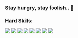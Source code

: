 ### Stay hungry, stay foolish.. 👋

### Hard Skills:

<img src="https://img.shields.io/badge/html-red?style=for-the-badge&logo=html5&logoColor=white"/> <img src="https://img.shields.io/badge/css-blue?style=for-the-badge&logo=css3&logoColor=white"/> <img src="https://img.shields.io/badge/sass-FF1493?style=for-the-badge&logo=sass&logoColor=white"/> <img src="https://img.shields.io/badge/git-FF4500?style=for-the-badge&logo=git&logoColor=white"/> <img src="https://img.shields.io/badge/javascript-FFD700?style=for-the-badge&logo=javascript&logoColor=black"/>  <img src="https://img.shields.io/badge/react-1E90FF?style=for-the-badge&logo=react&logoColor=white"/>  <img src="https://img.shields.io/badge/typescript-007acc?style=for-the-badge&logo=typescript&logoColor=white"/> <img src="https://img.shields.io/badge/redux-ffffFF?style=for-the-badge&logo=redux&logoColor=764abc"/>



